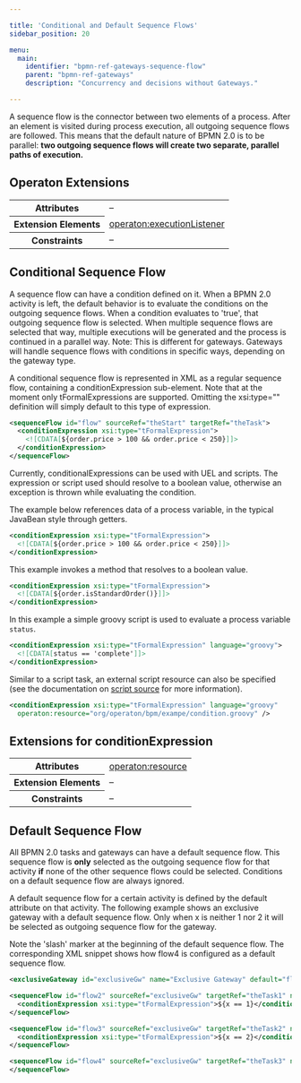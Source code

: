 ```yaml
---

title: 'Conditional and Default Sequence Flows'
sidebar_position: 20

menu:
  main:
    identifier: "bpmn-ref-gateways-sequence-flow"
    parent: "bpmn-ref-gateways"
    description: "Concurrency and decisions without Gateways."

---
```



A sequence flow is the connector between two elements of a process. After an element is visited during process execution, all outgoing sequence flows are followed. This means that the default nature of BPMN 2.0 is to be parallel: <strong>two outgoing sequence flows will create two separate, parallel paths of execution.</strong>

<div data-bpmn-diagram="../bpmn/sequence-flow-parallel"></div>

## Operaton Extensions

<table class="table table-striped">
  <tr>
    <th>Attributes</th>
    <td>&ndash;</td>
  </tr>
  <tr>
    <th>Extension Elements</th>
    <td>
      <a href="../reference/bpmn20/custom-extensions/extension-elements.md#executionlistener">operaton:executionListener</a>
    </td>
  </tr>
  <tr>
    <th>Constraints</th>
    <td>&ndash;</td>
  </tr>
</table>


## Conditional Sequence Flow

A sequence flow can have a condition defined on it. When a BPMN 2.0 activity is left, the default behavior is to evaluate the conditions on the outgoing sequence flows. When a condition evaluates to 'true', that outgoing sequence flow is selected. When multiple sequence flows are selected that way, multiple executions will be generated and the process is continued in a parallel way. Note: This is different for gateways. Gateways will handle sequence flows with conditions in specific ways, depending on the gateway type.

<div data-bpmn-diagram="../bpmn/sequence-flow-conditional"></div>

A conditional sequence flow is represented in XML as a regular sequence flow, containing a conditionExpression sub-element. Note that at the moment only tFormalExpressions are supported. Omitting the xsi:type="" definition will simply default to this type of expression.

```xml
<sequenceFlow id="flow" sourceRef="theStart" targetRef="theTask">
  <conditionExpression xsi:type="tFormalExpression">
    <![CDATA[${order.price > 100 && order.price < 250}]]>
  </conditionExpression>
</sequenceFlow>
```

Currently, conditionalExpressions can be used with UEL and scripts. The expression or script used
should resolve to a boolean value, otherwise an exception is thrown while evaluating the condition.

The example below references data of a process variable, in the typical JavaBean style through getters.

```xml
<conditionExpression xsi:type="tFormalExpression">
  <![CDATA[${order.price > 100 && order.price < 250}]]>
</conditionExpression>
```

This example invokes a method that resolves to a boolean value.

```xml
<conditionExpression xsi:type="tFormalExpression">
  <![CDATA[${order.isStandardOrder()}]]>
</conditionExpression>
```

In this example a simple groovy script is used to evaluate a process variable `status`.

```xml
<conditionExpression xsi:type="tFormalExpression" language="groovy">
  <![CDATA[status == 'complete']]>
</conditionExpression>
```

Similar to a script task, an external script resource can also be specified (see the documentation
on [script source](../../../user-guide/process-engine/scripting.md#script-source) for more information).

```xml
<conditionExpression xsi:type="tFormalExpression" language="groovy"
  operaton:resource="org/operaton/bpm/exampe/condition.groovy" />
```


## Extensions for conditionExpression

<table class="table table-striped">
  <tr>
    <th>Attributes</th>
    <td>
      <a href="../reference/bpmn20/custom-extensions/extension-attributes.md#resource">operaton:resource</a>
    </td>
  </tr>
  <tr>
    <th>Extension Elements</th>
    <td>&ndash;</td>
  </tr>
  <tr>
    <th>Constraints</th>
    <td>&ndash;</td>
  </tr>
</table>



## Default Sequence Flow

All BPMN 2.0 tasks and gateways can have a default sequence flow. This sequence flow is <strong>only</strong> selected as the outgoing sequence flow for that activity <strong>if</strong> none of the other sequence flows could be selected. Conditions on a default sequence flow are always ignored.

A default sequence flow for a certain activity is defined by the default attribute on that activity. The following example shows an exclusive gateway with a default sequence flow. Only when x is neither 1 nor 2 it will be selected as outgoing sequence flow for the gateway.

<div data-bpmn-diagram="../bpmn/exclusive-gateway"></div>

Note the 'slash' marker at the beginning of the default sequence flow. The corresponding XML snippet shows how flow4 is configured as a default sequence flow.

```xml
<exclusiveGateway id="exclusiveGw" name="Exclusive Gateway" default="flow4" />

<sequenceFlow id="flow2" sourceRef="exclusiveGw" targetRef="theTask1" name="${x==1}">
  <conditionExpression xsi:type="tFormalExpression">${x == 1}</conditionExpression>
</sequenceFlow>

<sequenceFlow id="flow3" sourceRef="exclusiveGw" targetRef="theTask2" name="${x==2}">
  <conditionExpression xsi:type="tFormalExpression">${x == 2}</conditionExpression>
</sequenceFlow>

<sequenceFlow id="flow4" sourceRef="exclusiveGw" targetRef="theTask3" name="else">
</sequenceFlow>
```
